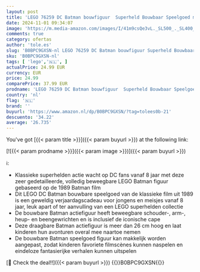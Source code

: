 ```yaml
---
layout: post
title: 'LEGO 76259 DC Batman bouwfiguur  Superheld Bouwbaar Speelgoed met Cape  Gebaseerd op de 1989 Batman film  Verzamel set  Cadeau Idee voor Kinderen'
date: 2024-11-01 09:34:07
image: 'https://m.media-amazon.com/images/I/41m9csQe3vL._SL500_._SL400_.jpg'
comments: true
category: ofertas
author: 'tole.es'
slug: 'B0BPC9GXSN-nl LEGO 76259 DC Batman bouwfiguur Superheld Bouwbaar...'
sku: 'B0BPC9GXSN-nl'
tags: [ 'lego','🇳🇱', ]
actualPrice: 24.99 EUR
currency: EUR
price: 24.99
comparePrice: 37.99 EUR
prodname: 'LEGO 76259 DC Batman bouwfiguur  Superheld Bouwbaar Speelgoed met Cape  Gebaseerd op de 1989 Batman film  Verzamel set  Cadeau Idee voor Kinderen'
country: 'nl'
flag: '🇳🇱'
brand: ''
buyurl: 'https://www.amazon.nl/dp/B0BPC9GXSN/?tag=tolees0b-21'
descuento: '34.22'
average: '26.735'
---
```


You've got [{{< param title >}}]({{< param buyurl >}}) at the following link:

[![{{< param prodname >}}]({{< param image >}})]({{< param buyurl >}})

ℹ️:

- Klassieke superhelden actie wacht op DC fans vanaf 8 jaar met deze zeer gedetailleerde, volledig beweegbare LEGO Batman figuur gebaseerd op de 1989 Batman film
- Dit LEGO DC Batman bouwbare speelgoed van de klassieke film uit 1989 is een geweldig verjaardagscadeau voor jongens en meisjes vanaf 8 jaar, leuk apart of ter aanvulling van een LEGO superhelden collectie
- De bouwbare Batman actiefiguur heeft beweegbare schouder-, arm-, heup- en beengewrichten en is inclusief de iconische cape
- Deze draagbare Batman actiefiguur is meer dan 26 cm hoog en laat kinderen hun avonturen overal mee naartoe nemen
- De bouwbare Batman speelgoed figuur kan makkelijk worden aangepast, zodat kinderen favoriete filmscènes kunnen naspelen en eindeloze fantasierijke verhalen kunnen uitspelen

[🛒 Check the deal!!]({{< param buyurl >}})
{{<world>}}B0BPC9GXSN{{</world>}}
